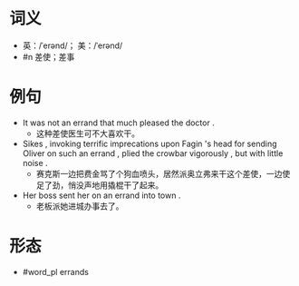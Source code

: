 # 词义
- 英：/ˈerənd/； 美：/ˈerənd/
- #n 差使；差事
# 例句
- It was not an errand that much pleased the doctor .
	- 这种差使医生可不大喜欢干。
- Sikes , invoking terrific imprecations upon Fagin 's head for sending Oliver on such an errand , plied the crowbar vigorously , but with little noise .
	- 赛克斯一边把费金骂了个狗血喷头，居然派奥立弗来干这个差使，一边使足了劲，悄没声地用撬棍干了起来。
- Her boss sent her on an errand into town .
	- 老板派她进城办事去了。
# 形态
- #word_pl errands
